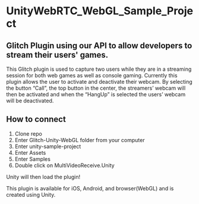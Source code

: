 # UnityWebRTC_WebGL_Sample_Project

## Glitch Plugin using our API to allow developers to stream their users' games.

This Glitch plugin is used to capture two users while they are in a streaming session for both web games as well as console gaming. Currently this plugin allows the user to activate and deactivate their webcam. By selecting the button “Call”, the top button in the center, the streamers’ webcam will then be activated and when the “HangUp” is selected the users’ webcam will be deactivated. 

## How to connect
1. Clone repo
2. Enter Glitch-Unity-WebGL folder from your computer
3. Enter unity-sample-project
4. Enter Assets
5. Enter Samples
6. Double click on MultiVideoReceive.Unity
 
Unity will then load the plugin!

This plugin is available for iOS, Android, and browser(WebGL) and is created using Unity.
